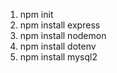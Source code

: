 1) npm init
2) npm install express
3) npm install nodemon
4) npm install dotenv
5) npm install mysql2
